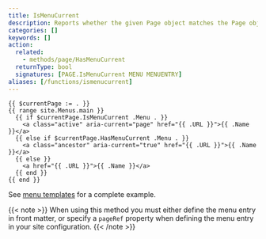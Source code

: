 ```yaml
---
title: IsMenuCurrent
description: Reports whether the given Page object matches the Page object associated with the given menu entry in the given menu.
categories: []
keywords: []
action:
  related:
    - methods/page/HasMenuCurrent
  returnType: bool
  signatures: [PAGE.IsMenuCurrent MENU MENUENTRY]
aliases: [/functions/ismenucurrent]
---
```


```go-html-template
{{ $currentPage := . }}
{{ range site.Menus.main }}
  {{ if $currentPage.IsMenuCurrent .Menu . }}
    <a class="active" aria-current="page" href="{{ .URL }}">{{ .Name }}</a>
  {{ else if $currentPage.HasMenuCurrent .Menu . }}
    <a class="ancestor" aria-current="true" href="{{ .URL }}">{{ .Name }}</a>
  {{ else }}
    <a href="{{ .URL }}">{{ .Name }}</a>
  {{ end }}
{{ end }}
```

See [menu templates] for a complete example.

{{< note >}}
When using this method you must either define the menu entry in front matter, or specify a `pageRef` property when defining the menu entry in your site configuration.
{{< /note >}}

[menu templates]: /templates/menu/#example
